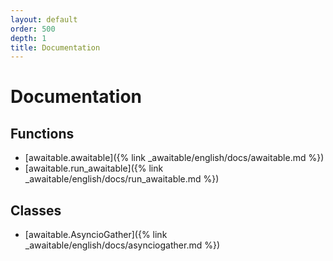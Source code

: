 ```yaml
---
layout: default
order: 500
depth: 1
title: Documentation
---
```

# Documentation

## Functions

* [awaitable.awaitable]({% link _awaitable/english/docs/awaitable.md %})
* [awaitable.run_awaitable]({% link _awaitable/english/docs/run_awaitable.md %})

## Classes 

* [awaitable.AsyncioGather]({% link _awaitable/english/docs/asynciogather.md %})
